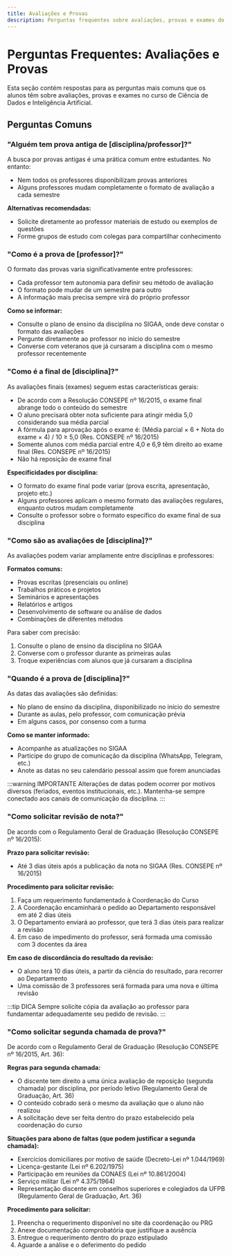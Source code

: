 ```yaml
---
title: Avaliações e Provas
description: Perguntas frequentes sobre avaliações, provas e exames do curso
---
```


# Perguntas Frequentes: Avaliações e Provas

Esta seção contém respostas para as perguntas mais comuns que os alunos têm sobre avaliações, provas e exames no curso de Ciência de Dados e Inteligência Artificial.

## Perguntas Comuns

### "Alguém tem prova antiga de [disciplina/professor]?"

A busca por provas antigas é uma prática comum entre estudantes. No entanto:

- Nem todos os professores disponibilizam provas anteriores
- Alguns professores mudam completamente o formato de avaliação a cada semestre

**Alternativas recomendadas:**
- Solicite diretamente ao professor materiais de estudo ou exemplos de questões
- Forme grupos de estudo com colegas para compartilhar conhecimento

### "Como é a prova de [professor]?"

O formato das provas varia significativamente entre professores:

- Cada professor tem autonomia para definir seu método de avaliação
- O formato pode mudar de um semestre para outro
- A informação mais precisa sempre virá do próprio professor

**Como se informar:**
- Consulte o plano de ensino da disciplina no SIGAA, onde deve constar o formato das avaliações
- Pergunte diretamente ao professor no início do semestre
- Converse com veteranos que já cursaram a disciplina com o mesmo professor recentemente

### "Como é a final de [disciplina]?"

As avaliações finais (exames) seguem estas características gerais:

- De acordo com a Resolução CONSEPE nº 16/2015, o exame final abrange todo o conteúdo do semestre
- O aluno precisará obter nota suficiente para atingir média 5,0 considerando sua média parcial
- A fórmula para aprovação após o exame é: (Média parcial × 6 + Nota do exame × 4) / 10 ≥ 5,0 (Res. CONSEPE nº 16/2015)
- Somente alunos com média parcial entre 4,0 e 6,9 têm direito ao exame final (Res. CONSEPE nº 16/2015)
- Não há reposição de exame final

**Especificidades por disciplina:**
- O formato do exame final pode variar (prova escrita, apresentação, projeto etc.)
- Alguns professores aplicam o mesmo formato das avaliações regulares, enquanto outros mudam completamente
- Consulte o professor sobre o formato específico do exame final de sua disciplina

### "Como são as avaliações de [disciplina]?"

As avaliações podem variar amplamente entre disciplinas e professores:

**Formatos comuns:**
- Provas escritas (presenciais ou online)
- Trabalhos práticos e projetos
- Seminários e apresentações
- Relatórios e artigos
- Desenvolvimento de software ou análise de dados
- Combinações de diferentes métodos

Para saber com precisão:
1. Consulte o plano de ensino da disciplina no SIGAA
2. Converse com o professor durante as primeiras aulas
3. Troque experiências com alunos que já cursaram a disciplina

### "Quando é a prova de [disciplina]?"

As datas das avaliações são definidas:

- No plano de ensino da disciplina, disponibilizado no início do semestre
- Durante as aulas, pelo professor, com comunicação prévia
- Em alguns casos, por consenso com a turma

**Como se manter informado:**
- Acompanhe as atualizações no SIGAA
- Participe do grupo de comunicação da disciplina (WhatsApp, Telegram, etc.)
- Anote as datas no seu calendário pessoal assim que forem anunciadas

:::warning IMPORTANTE
Alterações de datas podem ocorrer por motivos diversos (feriados, eventos institucionais, etc.). Mantenha-se sempre conectado aos canais de comunicação da disciplina.
:::

### "Como solicitar revisão de nota?"

De acordo com o Regulamento Geral de Graduação (Resolução CONSEPE nº 16/2015):

**Prazo para solicitar revisão:**
- Até 3 dias úteis após a publicação da nota no SIGAA (Res. CONSEPE nº 16/2015)

**Procedimento para solicitar revisão:**
1. Faça um requerimento fundamentado à Coordenação do Curso
2. A Coordenação encaminhará o pedido ao Departamento responsável em até 2 dias úteis
3. O Departamento enviará ao professor, que terá 3 dias úteis para realizar a revisão
4. Em caso de impedimento do professor, será formada uma comissão com 3 docentes da área

**Em caso de discordância do resultado da revisão:**
- O aluno terá 10 dias úteis, a partir da ciência do resultado, para recorrer ao Departamento
- Uma comissão de 3 professores será formada para uma nova e última revisão

:::tip DICA
Sempre solicite cópia da avaliação ao professor para fundamentar adequadamente seu pedido de revisão.
:::

### "Como solicitar segunda chamada de prova?"

De acordo com o Regulamento Geral de Graduação (Resolução CONSEPE nº 16/2015, Art. 36):

**Regras para segunda chamada:**
- O discente tem direito a uma única avaliação de reposição (segunda chamada) por disciplina, por período letivo (Regulamento Geral de Graduação, Art. 36)
- O conteúdo cobrado será o mesmo da avaliação que o aluno não realizou
- A solicitação deve ser feita dentro do prazo estabelecido pela coordenação do curso

**Situações para abono de faltas (que podem justificar a segunda chamada):**
- Exercícios domiciliares por motivo de saúde (Decreto-Lei nº 1.044/1969)
- Licença-gestante (Lei nº 6.202/1975)
- Participação em reuniões da CONAES (Lei nº 10.861/2004)
- Serviço militar (Lei nº 4.375/1964)
- Representação discente em conselhos superiores e colegiados da UFPB (Regulamento Geral de Graduação, Art. 36)

**Procedimento para solicitar:**
1. Preencha o requerimento disponível no site da coordenação ou PRG
2. Anexe documentação comprobatória que justifique a ausência
3. Entregue o requerimento dentro do prazo estipulado
4. Aguarde a análise e o deferimento do pedido